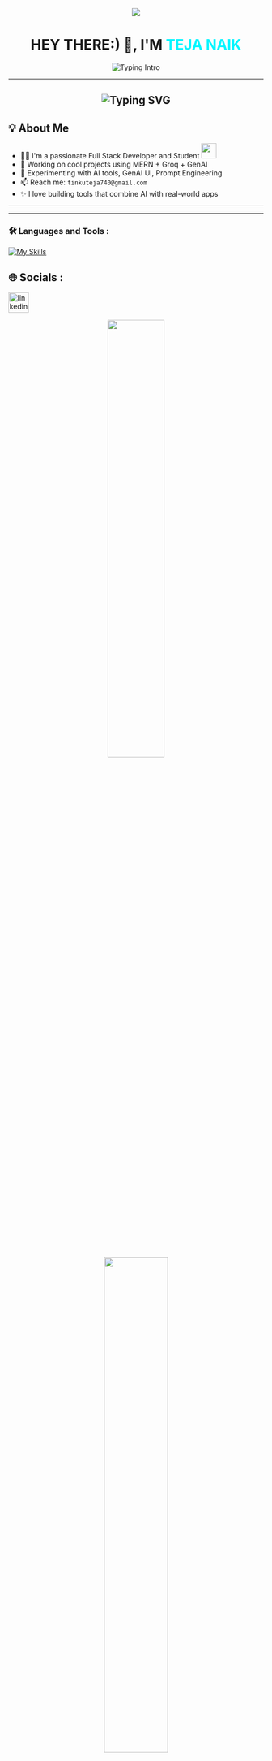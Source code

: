 <p align="center">
  <img src="https://capsule-render.vercel.app/api?type=waving&color=00f6ff&height=100&section=header&text=Welcome%20to%20my%20GitHub!&fontAlign=50&fontAlignY=40&fontColor=ffffff"/>
</p>

<!-- Profile Header -->
<h1 align="center">HEY THERE:) 👋, I'M<span style="color:#00f6ff;"> TEJA NAIK</span></h1>

<!-- Typing Animation -->
<p align="center">
  <img src="https://readme-typing-svg.herokuapp.com?font=Fira+Code&weight=500&size=24&duration=2000&pause=1000&center=true&vCenter=true&width=500&lines=🚀+Full+Stack+Developer;🤖+GenAI+Engineer+%7C+AI+Explorer;🎓+Student+%7C+Lifelong+Learner;🔥+Building+AI-Powered+Apps" alt="Typing Intro" />
</p>

---
<h2 align="center"><img src="https://readme-typing-svg.demolab.com?font=Fira+Code&pause=1000&color=9B72FF&random=false&width=435&lines=%22Learning%2C+Living%2C+and+Leveling+up.%22" alt="Typing SVG" />

</h2>




## 💡 About Me
- 🧑‍💻  I'm a passionate Full Stack Developer and Student  <img src="https://media.giphy.com/media/WUlplcMpOCEmTGBtBW/giphy.gif" width="30">
- 🚀 Working on cool projects using MERN + Groq + GenAI 
- 🧪 Experimenting with AI tools, GenAI UI, Prompt Engineering
-  📫 Reach me: `tinkuteja740@gmail.com`  
- ✨ I love building tools that combine AI with real-world apps

---

---



### :hammer_and_wrench: Languages and Tools :

[![My Skills](https://skillicons.dev/icons?i=html,css,js,react,redux,nodejs,nextjs,tailwind,ts,express,bootstrap,c,python,git,mongodb,vite,figma,github,vercel,netlify)](https://skillicons.dev)


## 🌐 Socials :


[<img src='https://skillicons.dev/icons?i=linkedin,instagram,twitter,gmail' alt='linkedin' height='40'>](https://www.instagram.com/eren_yeager9_,https://www.instagram.com/eren_yeager9_,https://www.instagram.com/eren_yeager9_,https://www.instagram.com/eren_yeager9_)



<p align="center">
  

  <img src="https://github-readme-streak-stats.herokuapp.com?user=TejaNaik15&theme=tokyonight&hide_border=true" width="47%" />
</p>

<p align="center">
  <img src="https://github-readme-stats.vercel.app/api/top-langs/?username=TejaNaik15&layout=compact&theme=tokyonight&hide_border=true" width="50%" />
</p>



<p align="center"> <img src="https://capsule-render.vercel.app/api?type=waving&color=00f6ff&height=120&section=footer" /> </p>














## 🎧 I am vibing to ...
<div align="center">
  <img src="https://readme-jokes.vercel.app/api?hideBorder&theme=radical" alt="Jokes Card" />
  <img src ="https://spotify-recently-played-readme.vercel.app/api?user=yiaf2fzhgezc1sc5384i1u364&count=2"/>
</div>
<br>



























